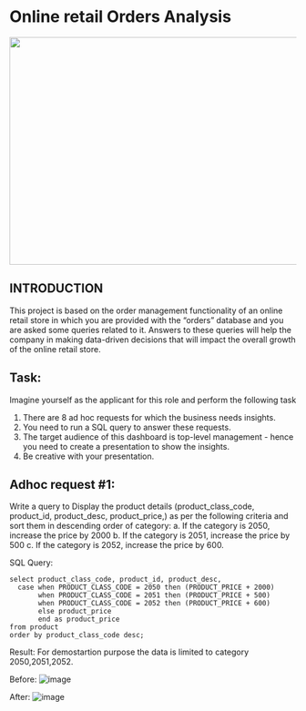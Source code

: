 # Online retail Orders Analysis

<img src="https://www.42signals.com/wp-content/uploads/2023/10/analytics2-01.png" width="800" height="400">

## INTRODUCTION

This project is based on the order management functionality of an online retail store in which you are provided with the “orders” database and you are asked some queries related to it. Answers to these queries will help the company in making data-driven decisions that will impact the overall growth of the online retail store. 

## Task:  

Imagine yourself as the applicant for this role and perform the following task

1.    There are 8 ad hoc requests for which the business needs insights.
2.    You need to run a SQL query to answer these requests. 
3.    The target audience of this dashboard is top-level management - hence you need to create a presentation to show the insights.
4.    Be creative with your presentation.

## Adhoc request #1:
Write a query to Display the product details (product_class_code, product_id, product_desc,
product_price,) as per the following criteria and sort them in descending order of category:
a. If the category is 2050, increase the price by 2000
b. If the category is 2051, increase the price by 500
c. If the category is 2052, increase the price by 600.

SQL Query:
```
select product_class_code, product_id, product_desc,
  case when PRODUCT_CLASS_CODE = 2050 then (PRODUCT_PRICE + 2000)
	   when PRODUCT_CLASS_CODE = 2051 then (PRODUCT_PRICE + 500)
       when PRODUCT_CLASS_CODE = 2052 then (PRODUCT_PRICE + 600)
       else product_price
       end as product_price
from product
order by product_class_code desc;
```

Result:
For demostartion purpose the data is limited to category 2050,2051,2052. 

Before: 
![image](https://github.com/rajathratnakaran/SQL-projects/assets/92428713/52c16c44-96bd-40e0-a10a-de5c2493de3a)

After:
![image](https://github.com/rajathratnakaran/SQL-projects/assets/92428713/3c166e64-0d33-4ee6-9d30-151864df2742)










